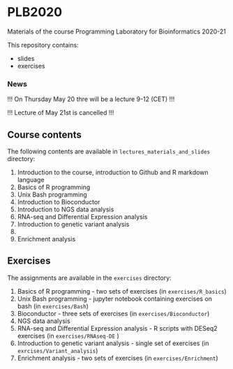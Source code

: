 # PLB2020

Materials of the course Programming Laboratory for Bioinformatics 2020-21

This repository contains:
- slides 
- exercises

### News

!!! On Thursday May 20 thre will be a lecture 9-12 (CET) !!!

!!! Lecture of May 21st is cancelled !!!


## Course contents
The following contents are available in ```lectures_materials_and_slides``` directory:
1. Introduction to the course, introduction to Github and R markdown language
2. Basics of R programming
3. Unix Bash programming
4. Introduction to Bioconductor
5. Introduction to NGS data analysis
6. RNA-seq and Differential Expression analysis
7. Introduction to genetic variant analysis
8. 
9. Enrichment analysis

## Exercises
The assignments are available in the ```exercises``` directory:
1. Basics of R programming - two sets of exercises (in ```exercises/R_basics```)
2. Unix Bash programming - jupyter notebook containing exercises on bash (in ```exercises/Bash```)
3. Bioconductor - three sets of exercises (in ```exercises/Bioconductor```)
4. NGS data analysis
5. RNA-seq and Differential Expression analysis - R scripts with DESeq2 exercises (in ```exercises/RNAseq-DE``` ) 
6. Introduction to genetic variant analysis - single set of exercises (in ```exrcises/Variant_analysis```)
8. Enrichment analysis - two sets of exercises (in ```exercises/Enrichment```) 
